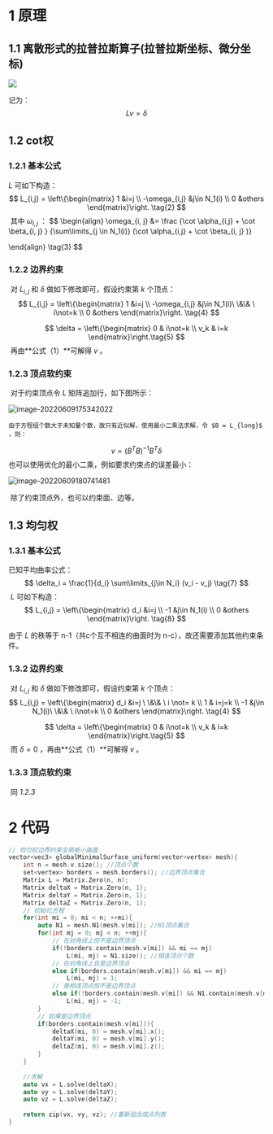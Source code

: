 

# 1 原理

## 1.1 离散形式的拉普拉斯算子(拉普拉斯坐标、微分坐标)

![](https://qglh-tuchuang.oss-cn-hangzhou.aliyuncs.com/markdown_img/image-20220609181757487.png)

记为：
$$
Lv = \delta \tag{1}
$$


## 1.2 cot权

### 1.2.1 基本公式

$L$ 可如下构造：
$$
L_{i,j} = \left\{\begin{matrix} 
  1 			&i=j \\  
  -\omega_{i,j} &j\in N_1(i) \\
  0				&others
\end{matrix}\right. \tag{2}
$$
​	其中 $\omega_{i,j}$ ：
$$
\begin{align}
\omega_{i, j} &= \frac
{\cot \alpha_{i,j} + \cot \beta_{i, j} }
{\sum\limits_{j \in N_1(i)} (\cot \alpha_{i,j} + \cot \beta_{i, j} )}

\end{align} \tag{3}
$$
### 1.2.2 边界约束

​	对 $L_{i,j}$ 和 $\delta$ 做如下修改即可，假设约束第 $k$ 个顶点：
$$
L_{i,j} = \left\{\begin{matrix} 
  1 			&i=j   \\
  -\omega_{i,j} &j\in N_1(i)\  \&\& \ i\not=k \\
  0				&others
\end{matrix}\right. \tag{4}
$$

$$
\delta = \left\{\begin{matrix} 
0 	& i\not=k \\
v_k & i=k
\end{matrix}\right.\tag{5}
$$
​	再由**公式（1）**可解得 $v$ 。

### 1.2.3 顶点软约束

​	对于约束顶点令 $L$ 矩阵追加行，如下图所示：

![image-20220609175342022](https://qglh-tuchuang.oss-cn-hangzhou.aliyuncs.com/markdown_img/image-20220609175342022.png)

 	由于方程组个数大于未知量个数，故只有近似解，使用最小二乘法求解，令 $B = L_{long}$ ，则：
$$
v = (B^T B)^{-1} B^T\delta \tag{6}
$$
​	也可以使用优化的最小二乘，例如要求约束点的误差最小：

![image-20220609180741481](全局法实现极小曲面.assets/image-20220609180741481.png)

​	除了约束顶点外，也可以约束面、边等。



## 1.3 均匀权

### 1.3.1 基本公式	

已知平均曲率公式：
$$
\delta_i = \frac{1}{d_i} \sum\limits_{j\in N_i} (v_i - v_j) \tag{7}
$$
​	$L$ 可如下构造：
$$
L_{i,j} = \left\{\begin{matrix} 
  d_i 			&i=j \\  
  -1 &j\in N_1(i) \\
  0				&others
\end{matrix}\right. \tag{8}
$$


由于 $L$ 的秩等于 n-1（共c个互不相连的曲面时为 n-c），故还需要添加其他约束条件。	

### 1.3.2 边界约束

​	对 $L_{i,j}$ 和 $\delta$ 做如下修改即可，假设约束第 $k$ 个顶点：
$$
L_{i,j} = \left\{\begin{matrix} 
  d_i 			&i=j  \  \&\& \ i \not= k \\ 
  1 			& i=j=k \\
  -1 &j\in N_1(i)\  \&\& \ i\not=k \\
  0				&others
\end{matrix}\right. \tag{4}
$$

$$
\delta = \left\{\begin{matrix} 
0 	& i\not=k \\
v_k & i=k
\end{matrix}\right.\tag{5}
$$
​	而 $\delta = 0$ ，再由**公式（1）**可解得 $v$ 。

### 1.3.3 顶点软约束

​	同 *1.2.3*



# 2 代码

```c++
// 均匀权边界约束全局极小曲面
vector<vec3> globalMinimalSurface_uniform(vector<vertex> mesh){
	int n = mesh.v.size(); //顶点个数
    set<vertex> borders = mesh.borders(); //边界顶点集合
    Matrix L = Matrix.Zero(n, n);
    Matrix deltaX = Matrix.Zero(n, 1);
    Matrix deltaY = Matrix.Zero(n, 1);
    Matrix deltaZ = Matrix.Zero(n, 1);
    // 初始化方程
    for(int mi = 0; mi < n; ++mi){
        auto N1 = mesh.N1(mesh.v[mi]); //N1顶点集合
        for(int mj = 0; mj < n; ++mj){
            // 在对角线上但不是边界顶点
            if(!borders.contain(mesh.v[mi]) && mi == mj)
                L(mi, mj) = N1.size(); //相连顶点个数
            // 在对角线上且是边界顶点
            else if(borders.contain(mesh.v[mi]) && mi == mj)
                L(mi, mj) = 1;
            // 是相连顶点但不是边界顶点
            else if(!borders.contain(mesh.v[mi]) && N1.contain(mesh.v[mj]))
                L(mi, mj) = -1;
        }
        // 如果是边界顶点
        if(borders.contain(mesh.v[mi])){
            deltaX(mi, 0) = mesh.v[mi].x();
            deltaY(mi, 0) = mesh.v[mi].y();
            deltaZ(mi, 0) = mesh.v[mi].z();
        }
    }
    
    //求解
    auto vx = L.solve(deltaX);
    auto vy = L.solve(deltaY);
    auto vz = L.solve(deltaZ);
    
    return zip(vx, vy, vz); //重新组合成点列表
}



```





